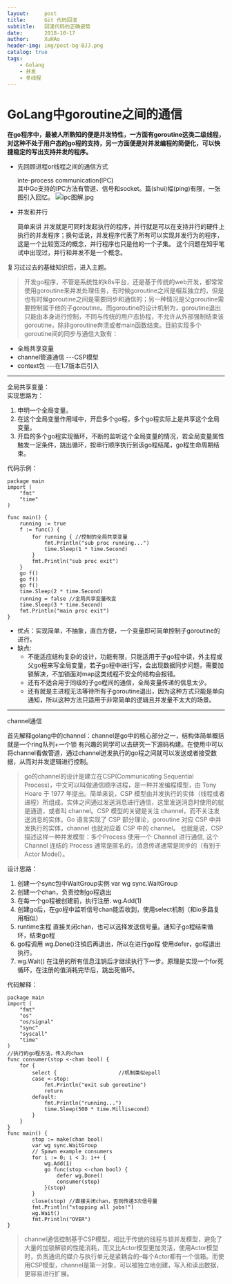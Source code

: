 ```yaml
---
layout:     post
title:      Git 代码回滚
subtitle:   回滚代码的正确姿势
date:       2018-10-17
author:     XuHAo
header-img: img/post-bg-BJJ.png
catalog: true
tags:
    - Golang
    - 并发
    - 多线程
---
```

# GoLang中goroutine之间的通信


**在go程序中，最被人所熟知的便是并发特性，一方面有goroutine这类二级线程，对这种不处于用户态的go程的支持，另一方面便是对并发编程的简便化，可以快捷稳定的写出支持并发的程序。**


- 先回顾进程or线程之间的通信方式

    inte-process communication(IPC)  
    其中Go支持的IPC方法有管道、信号和socket。篇(shui)幅(ping)有限，一张图引入回忆。
     ![ipc图解.jpg](https://upload-images.jianshu.io/upload_images/7344916-0371e5cb7fddc8a1.jpg?imageMogr2/auto-orient/strip%7CimageView2/2/w/1240)

- 并发和并行

  简单来讲 并发就是可同时发起执行的程序，并行就是可以在支持并行的硬件上执行的并发程序；换句话说，并发程序代表了所有可以实现并发行为的程序，这是一个比较宽泛的概念，并行程序也只是他的一个子集。 这个问题在知乎笔试中出现过，并行和并发不是一个概念。

复习过过去的基础知识后，进入主题。

>开发go程序，不管是系统性的k8s平台，还是基于传统的web开发，都常常使用goroutine来并发处理任务，有时候goroutine之间是相互独立的，但是也有时候goroutine之间是需要同步和通信的；另一种情况是父goroutine需要控制属于他的子goroutine。而goroutine的设计机制为，goroutine退出只能由本身进行控制，不同与传统的用户态协程，不允许从外部强制结束该goroutine，除非goroutine奔溃或者main函数结束。目前实现多个goroutine间的同步与通信大致有：

- 全局共享变量
- channel管道通信  ---CSP模型
- context包        ---在1.7版本后引入


---
全局共享变量：  
实现思路为： 
1. 申明一个全局变量。
2. 在这个全局变量作用域中，开启多个go程，多个go程实际上是共享这个全局变量。
3. 开启的多个go程实现循环，不断的监听这个全局变量的情况，若全局变量属性触发一定条件，跳出循环，按串行顺序执行到该go程结尾，go程生命周期结束。

代码示例：  

    package main
    import (
	    "fmt"
	    "time"
    )

    func main() {
	    running := true
	    f := func() {
		    for running { //控制的全局共享变量
			    fmt.Println("sub proc running...")
			    time.Sleep(1 * time.Second)
		    }
    		fmt.Println("sub proc exit")
    	}
    	go f()
    	go f()
    	go f()
    	time.Sleep(2 * time.Second)
    	running = false //全局共享变量改变
    	time.Sleep(3 * time.Second)
    	fmt.Println("main proc exit")
    }

- 优点：实现简单，不抽象，直白方便，一个变量即可简单控制子goroutine的进行。
- 缺点:   
   -  不能适应结构复杂的设计，功能有限，只能适用于子go程中读，外主程或父go程来写全局变量，若子go程中进行写，会出现数据同步问题，需要加锁解决，不加锁面对map这类线程不安全的结构会报错。
   -  还有不适合用于同级的子go程间的通信，全局变量传递的信息太少。
   -  还有就是主进程无法等待所有子goroutine退出，因为这种方式只能是单向通知，所以这种方法只适用于非常简单的逻辑且并发量不太大的场景。


---
channel通信

首先解释golang中的channel：channel是go中的核心部分之一，结构体简单概括就是一个ring队列+一个锁 有兴趣的同学可以去研究一下源码构建。在使用中可以将channel看做管道，通过channel迸发执行的go程之间就可以发送或者接受数据，从而对并发逻辑进行控制。
> go的channel的设计是建立在CSP(Communicating Sequential Process)，中文可以叫做通信顺序进程，是一种并发编程模型，由 Tony Hoare 于 1977 年提出。简单来说，CSP 模型由并发执行的实体（线程或者进程）所组成，实体之间通过发送消息进行通信，这里发送消息时使用的就是通道，或者叫 channel。CSP 模型的关键是关注 channel，而不关注发送消息的实体。Go 语言实现了 CSP 部分理论，goroutine 对应 CSP 中并发执行的实体，channel 也就对应着 CSP 中的 channel。 也就是说，CSP 描述这样一种并发模型：多个Process 使用一个 Channel 进行通信, 这个 Channel 连结的 Process 通常是匿名的，消息传递通常是同步的（有别于 Actor Model）。

设计思路：
1. 创建一个sync包中WaitGroup实例 var wg sync.WaitGroup
2. 创建一个chan，负责控制go程退出
3. 在每一个go程被创建前，执行注册. wg.Add(1)
4. 创建go后，在go程中监听信号chan能否收到，使用select机制（和io多路复用相似）
5. runtime主程 直接关闭chan，也可以选择发送信号量。通知子go程结束循环，结束go程
6. go程调用 wg.Done()注销后再退出，所以在进行go程 使用defer，go程退出执行。
7. wg.Wait() 在注册的所有信息注销后才继续执行下一步。原理是实现一个for死循环，在注册的值消耗完毕后，跳出死循环。

代码解释：  

    package main
    import (
        "fmt"
        "os"
        "os/signal"
        "sync"
        "syscall"
        "time"
    )
    //执行的go程方法，传入的chan
    func consumer(stop <-chan bool) {
    	for {
    		select {                    //机制类似epoll
    		case <-stop:
    			fmt.Println("exit sub goroutine")
    			return
    		default:
    			fmt.Println("running...")
    			time.Sleep(500 * time.Millisecond)
    		}
    	}
    }
    func main() {
    		stop := make(chan bool)
            var wg sync.WaitGroup
            // Spawn example consumers
            for i := 0; i < 3; i++ {
                wg.Add(1)
                go func(stop <-chan bool) {
                    defer wg.Done()
                    consumer(stop)
                }(stop)
            }
            close(stop) //直接关闭chan，否则传递3次信号量
            fmt.Println("stopping all jobs!")
            wg.Wait()
            fmt.Println("OVER")
    }
>channel通信控制基于CSP模型，相比于传统的线程与锁并发模型，避免了大量的加锁解锁的性能消耗，而又比Actor模型更加灵活，使用Actor模型时，负责通讯的媒介与执行单元是紧耦合的–每个Actor都有一个信箱。而使用CSP模型，channel是第一对象，可以被独立地创建，写入和读出数据，更容易进行扩展。